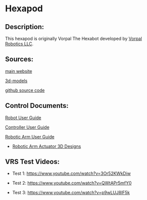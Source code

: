 # Hexapod

## Description: 
This hexapod is originally Vorpal The Hexabot developed by  [Vorpal Robotics LLC](http://vorpalrobotics.com/wiki/index.php/Vorpal_The_Hexapod).

## Sources:
[main website](http://vorpalrobotics.com/wiki/index.php/Vorpal_The_Hexapod)

[3d-models](https://www.thingiverse.com/thing:2513566)

[github source code](https://github.com/vorpalrobotics/VorpalHexapod)

## Control Documents:
[Robot User Guide](https://vorpalrobotics.com/wiki/index.php/Vorpal_The_Hexapod_User_Guide)

[Controller User Guide](https://vorpalrobotics.com/wiki/index.php/Vorpal_The_Hexapod_Gamepad_User_Guide,_V2)

[Robotic Arm User Guide](https://vorpalrobotics.com/wiki/index.php/Hexapod_Grip_Arm)
* [Robotic Arm Actuator 3D Designs](https://www.thingiverse.com/thing:3231634)

## VRS Test Videos:
* Test 1: https://www.youtube.com/watch?v=3Or52KWkDiw

* Test 2: https://www.youtube.com/watch?v=QWtAPr5mfY0

* Test 3: https://www.youtube.com/watch?v=p9wLUJ8lF5k
